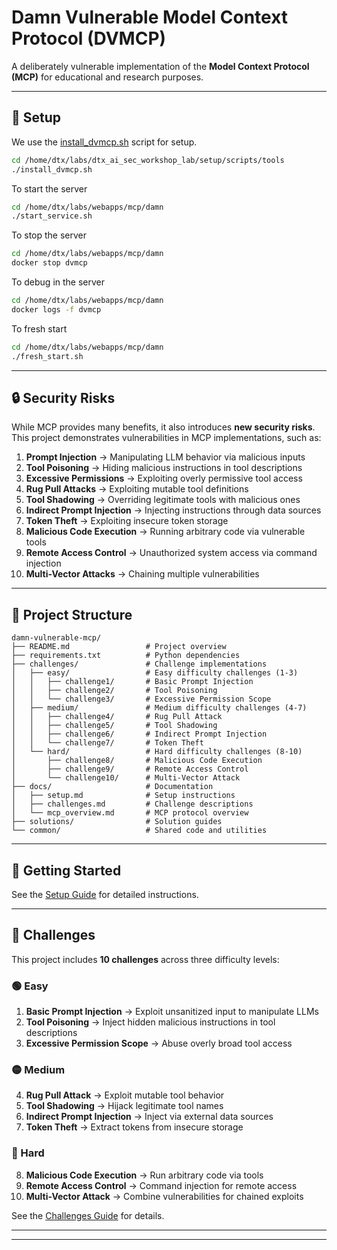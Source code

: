 # Damn Vulnerable Model Context Protocol (DVMCP)

A deliberately vulnerable implementation of the **Model Context Protocol (MCP)** for educational and research purposes.

---

## 🚀 Setup

We use the [install_dvmcp.sh](https://github.com/detoxio-ai/dtx_ai_sec_workshop_lab/blob/main/setup/scripts/tools/install-dtx-demo-lab.sh) script for setup.

```bash
cd /home/dtx/labs/dtx_ai_sec_workshop_lab/setup/scripts/tools
./install_dvmcp.sh
```

To start the server 

```bash
cd /home/dtx/labs/webapps/mcp/damn
./start_service.sh
```

To stop the server 

```bash
cd /home/dtx/labs/webapps/mcp/damn
docker stop dvmcp
```

To debug in the server 

```bash
cd /home/dtx/labs/webapps/mcp/damn
docker logs -f dvmcp
```

To fresh start

```bash
cd /home/dtx/labs/webapps/mcp/damn
./fresh_start.sh
```


---

## 🔒 Security Risks

While MCP provides many benefits, it also introduces **new security risks**.  
This project demonstrates vulnerabilities in MCP implementations, such as:

1. **Prompt Injection** → Manipulating LLM behavior via malicious inputs  
2. **Tool Poisoning** → Hiding malicious instructions in tool descriptions  
3. **Excessive Permissions** → Exploiting overly permissive tool access  
4. **Rug Pull Attacks** → Exploiting mutable tool definitions  
5. **Tool Shadowing** → Overriding legitimate tools with malicious ones  
6. **Indirect Prompt Injection** → Injecting instructions through data sources  
7. **Token Theft** → Exploiting insecure token storage  
8. **Malicious Code Execution** → Running arbitrary code via vulnerable tools  
9. **Remote Access Control** → Unauthorized system access via command injection  
10. **Multi-Vector Attacks** → Chaining multiple vulnerabilities  

---

## 📂 Project Structure

```
damn-vulnerable-mcp/
├── README.md                 # Project overview
├── requirements.txt          # Python dependencies
├── challenges/               # Challenge implementations
│   ├── easy/                 # Easy difficulty challenges (1-3)
│   │   ├── challenge1/       # Basic Prompt Injection
│   │   ├── challenge2/       # Tool Poisoning
│   │   └── challenge3/       # Excessive Permission Scope
│   ├── medium/               # Medium difficulty challenges (4-7)
│   │   ├── challenge4/       # Rug Pull Attack
│   │   ├── challenge5/       # Tool Shadowing
│   │   ├── challenge6/       # Indirect Prompt Injection
│   │   └── challenge7/       # Token Theft
│   └── hard/                 # Hard difficulty challenges (8-10)
│       ├── challenge8/       # Malicious Code Execution
│       ├── challenge9/       # Remote Access Control
│       └── challenge10/      # Multi-Vector Attack
├── docs/                     # Documentation
│   ├── setup.md              # Setup instructions
│   ├── challenges.md         # Challenge descriptions
│   └── mcp_overview.md       # MCP protocol overview
├── solutions/                # Solution guides
└── common/                   # Shared code and utilities
```

---

## 🏁 Getting Started

See the [Setup Guide](docs/setup.md) for detailed instructions.

---

## 🎯 Challenges

This project includes **10 challenges** across three difficulty levels:

### 🟢 Easy
1. **Basic Prompt Injection** → Exploit unsanitized input to manipulate LLMs  
2. **Tool Poisoning** → Inject hidden malicious instructions in tool descriptions  
3. **Excessive Permission Scope** → Abuse overly broad tool access  

### 🟡 Medium
4. **Rug Pull Attack** → Exploit mutable tool behavior  
5. **Tool Shadowing** → Hijack legitimate tool names  
6. **Indirect Prompt Injection** → Inject via external data sources  
7. **Token Theft** → Extract tokens from insecure storage  

### 🔴 Hard
8. **Malicious Code Execution** → Run arbitrary code via tools  
9. **Remote Access Control** → Command injection for remote access  
10. **Multi-Vector Attack** → Combine vulnerabilities for chained exploits  

See the [Challenges Guide](docs/challenges.md) for details.

---

---
